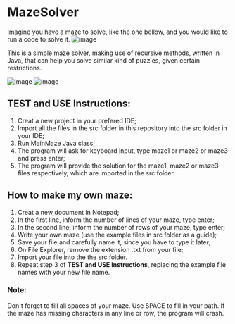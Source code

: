 # MazeSolver
Imagine you have a maze to solve, like the one bellow, and you would like to run a code to solve it.
![image](https://user-images.githubusercontent.com/81270107/169141547-11630ad1-e536-41a7-95b4-b5ac30d33f87.png)

This is a simple maze solver, making use of recursive methods, written in Java, that can help you solve similar kind of puzzles, given certain restrictions.

![image](https://user-images.githubusercontent.com/81270107/169142017-8f85c8b0-5953-4463-8775-568e12305a99.png)
![image](https://user-images.githubusercontent.com/81270107/169142394-131e0176-c81f-44df-8ab1-4b110dcaed38.png)

## TEST and USE Instructions:
1) Creat a new project in your prefered IDE;
2) Import all the files in the src folder in this repository into the src folder in your IDE;
3) Run MainMaze Java class;
4) The program will ask for keyboard input, type maze1 or maze2 or maze3 and press enter;
5) The program will provide the solution for the maze1, maze2 or maze3 files respectively, which are imported in the src folder.

## How to make my own maze:
1) Creat a new document in Notepad;
2) In the first line, inform the number of lines of your maze, type enter;
3) In the second line, inform the number of rows of your maze, type enter;
4) Write your own maze (use the example files in src folder as a guide);
5) Save your file and carefully name it, since you have to type it later;
6) On File Explorer, remove the extension .txt from your file;
7) Import your file into the the src folder.
8) Repeat step 3 of **TEST and USE Instructions**, replacing the example file names with your new file name.
### Note:
Don't forget to fill all spaces of your maze. Use SPACE to fill in your path. If the maze has missing characters in any line or row, the program will crash.
